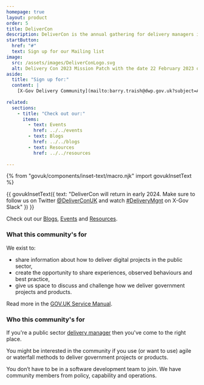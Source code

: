 ```yaml
---
homepage: true
layout: product
order: 5
title: DeliverCon
description: DeliverCon is the annual gathering for delivery managers in and around the public sector.
startButton:
  href: "#"
  text: Sign up for our Mailing list
image:
  src: /assets/images/DeliverConLogo.svg
  alt: Delivery Con 2023 Mission Patch with the date 22 February 2023 on it.
aside:
  title: "Sign up for:"
  content: | 
    [X-Gov Delivery Community](mailto:barry.traish@dwp.gov.uk?subject=Add%20me%20to%20the%20Agile%20delivery%20community%20meet-up&body=Hello%2C%0D%0A%0D%0APlease%20add%20me%20to%20the%20cross-government%20Agile%20delivery%20community%20meet-up)
    
related:
  sections:
    - title: "Check out our:"
      items:
        - text: Events
          href: ../../events
        - text: Blogs
          href: ../../blogs
        - text: Resources
          href: ../../resources
      
---
```

{% from "govuk/components/inset-text/macro.njk" import govukInsetText %}

{{ govukInsetText({
  text: "DeliverCon will return in early 2024. Make sure to follow us on Twitter <a href='https://twitter.com/DeliverConUK'>@DeliverConUK</a> and watch <a href='https://ukgovernmentdigital.slack.com/archives/C07CMTQKC'>#DeliveryMgnt</a> on X-Gov Slack"
}) }}

Check out our <a href="blogs">Blogs</a>, <a href="events">Events</a> and <a href="resources">Resources</a>.

### What this community's for

We exist to:

  - share information about how to deliver digital projects in the public sector,
  - create the opportunity to share experiences, observed behaviours and best practice,
  - give us space to discuss and challenge how we deliver government projects and products.

Read more in the [GOV.UK Service Manual](https://www.gov.uk/service-manual/communities/agile-delivery-community).

### Who this community's for

If you're a public sector [delivery manager](https://www.gov.uk/guidance/delivery-manager) then you've come to the right place.

You might be interested in the community if you use (or want to use) agile or waterfall methods to deliver government projects or products.

You don’t have to be in a software development team to join. We have community members from policy, capability and operations. 

